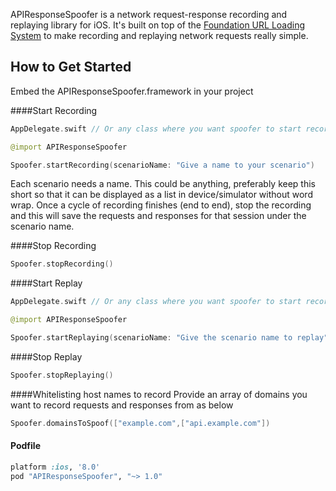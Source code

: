 APIResponseSpoofer is a network request-response recording and replaying library for iOS. It's built on top of the [Foundation URL Loading System](http://developer.apple.com/library/mac/#documentation/Cocoa/Conceptual/URLLoadingSystem/URLLoadingSystem.html) to make recording and replaying network requests really simple.

## How to Get Started
Embed the APIResponseSpoofer.framework in your project

####Start Recording
```swift
AppDelegate.swift // Or any class where you want spoofer to start recording

@import APIResponseSpoofer

Spoofer.startRecording(scenarioName: "Give a name to your scenario")
```

Each scenario needs a name. This could be anything, preferably keep this short so that it can be displayed as a list in device/simulator without word wrap. Once a cycle of recording finishes (end to end), stop the recording and this will save the requests and responses for that session under the scenario name.

####Stop Recording
```swift
Spoofer.stopRecording()
```

####Start Replay
```swift
AppDelegate.swift // Or any class where you want spoofer to start recording

@import APIResponseSpoofer

Spoofer.startReplaying(scenarioName: "Give the scenario name to replay")
```

####Stop Replay
```swift
Spoofer.stopReplaying()
```

####Whitelisting host names to record
Provide an array of domains you want to record requests and responses from as below
```swift
Spoofer.domainsToSpoof(["example.com",["api.example.com"])
```

#### Podfile

```ruby
platform :ios, '8.0'
pod "APIResponseSpoofer", "~> 1.0"
```
